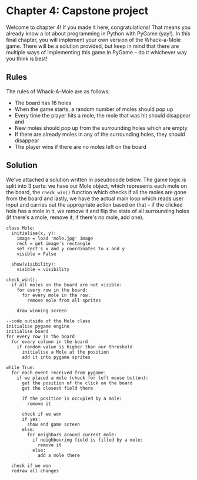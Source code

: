 # Chapter 4: Capstone project

Welcome to chapter 4! If you made it here, congratulations! That means you already know a lot about programming in Python with PyGame (yay!). In this final chapter, you will implement your own version of the Whack-a-Mole game. There will be a solution provided, but keep in mind that there are multiple ways of implementing this game in PyGame – do it whichever way you think is best!

## Rules
The rules of Whack-A-Mole are as follows:

 * The board has 16 holes
 * When the game starts, a random number of moles should pop up
 * Every time the player hits a mole, the mole that was hit should disappear and
 * New moles should pop up from the surrounding holes which are empty
 * If there are already moles in any of the surrounding holes, they should disappear
 * The player wins if there are no moles left on the board

## Solution

We've attached a solution written in pseudocode below. The game logic is split into 3 parts: we have our Mole object, which represents each mole on the board, the `check_win()` function which checks if all the moles are gone from the board and lastly, we have the actual main loop which reads user input and carries out the appropriate action based on that – if the clicked hole has a mole in it, we remove it and flip the state of all surrounding holes (if there's a mole, remove it; if there's no mole, add one).

```pseudo
class Mole:
  initialise(x, y):
    image = load 'mole.jpg' image
    rect = get image's rectangle
    set rect's x and y coordinates to x and y
    visible = False

  show(visibility):
    visible = visibility

check_win():
  if all moles on the board are not visible:
    for every row in the board:
      for every mole in the row:
        remove mole from all sprites

    draw winning screen

--code outside of the Mole class
initialise pygame engine
initialise board
for every row in the board
  for every column in the board
    if random value is higher than our threshold
      initialise a Mole at the position
      add it into pygame sprites

while True:
  for each event received from pygame:
    if we placed a mole (check for left mouse button):
      get the position of the click on the board
      get the closest field there

      if the position is occupied by a mole:
        remove it

      check if we won
      if yes:
        show end game screen
      else:
        for neighbors around current mole:
          if neighbouring field is filled by a mole:
            remove it
          else:
            add a mole there

  check if we won
  redraw all changes
```
